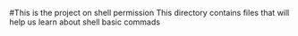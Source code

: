 #This is the project on shell permission 
This directory contains files that will help us learn about shell basic commads
